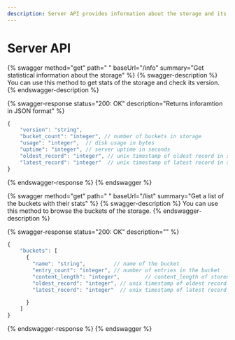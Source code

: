 ```yaml
---
description: Server API provides information about the storage and its state
---
```


# Server API

{% swagger method="get" path=" " baseUrl="/info" summary="Get statistical information about the storage" %}
{% swagger-description %}
You can use this method to get stats of the storage and check its version.
{% endswagger-description %}

{% swagger-response status="200: OK" description="Returns inforamtion in JSON format" %}
```javascript
{
    "version": "string",
    "bucket_count": "integer", // number of buckets in storage
    "usage": "integer",  // disk usage in bytes
    "uptime": "integer", // server uptime in seconds
    "oldest_record": "integer", // unix timestamp of oldest record in seconds
    "latest_record": "integer"  // unix timestamp of latest record in seconds
}
```
{% endswagger-response %}
{% endswagger %}

{% swagger method="get" path=" " baseUrl="/list" summary="Get a list of the buckets with their stats" %}
{% swagger-description %}
You can use this method to browse the buckets of the storage.
{% endswagger-description %}

{% swagger-response status="200: OK" description="" %}
```javascript
{
    "buckets": [
      {
        "name": "string",         // name of the bucket
        "entry_count": "integer", // number of entries in the bucket
        "content_length": "integer",        // content_length of stored data in the bucket in bytes
        "oldest_record": "integer", // unix timestamp of oldest record in seconds
        "latest_record": "integer"  // unix timestamp of latest record in seconds

      }
    ]
}
```
{% endswagger-response %}
{% endswagger %}

